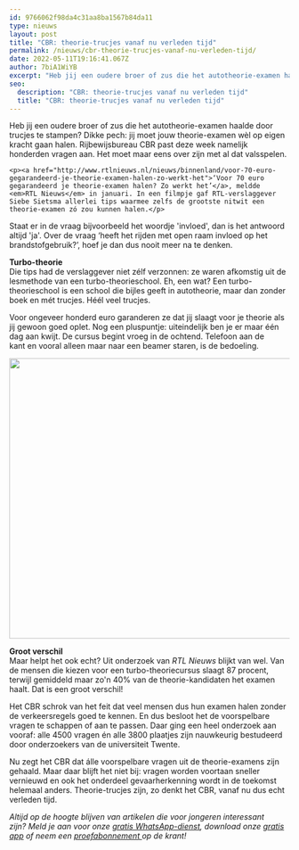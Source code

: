 ```yaml
---
id: 9766062f98da4c31aa8ba1567b84da11
type: nieuws
layout: post
title: "CBR: theorie-trucjes vanaf nu verleden tijd"
permalink: /nieuws/cbr-theorie-trucjes-vanaf-nu-verleden-tijd/
date: 2022-05-11T19:16:41.067Z
author: 7biA1WiYB
excerpt: "Heb jij een oudere broer of zus die het autotheorie-examen haalde door trucjes te stampen? Dikke pech: jij moet jouw theorie-examen wèl op eigen kracht gaan halen. Rijbewijsbureau CBR past deze week namelijk honderden vragen aan. Het moet maar eens over zijn met al dat valsspelen.   "
seo:
  description: "CBR: theorie-trucjes vanaf nu verleden tijd"
  title: "CBR: theorie-trucjes vanaf nu verleden tijd"
---
```

Heb jij een oudere broer of zus die het autotheorie-examen haalde door trucjes te stampen? Dikke pech: jij moet jouw theorie-examen wèl op eigen kracht gaan halen. Rijbewijsbureau CBR past deze week namelijk honderden vragen aan. Het moet maar eens over zijn met al dat valsspelen.   

    <p><a href="http://www.rtlnieuws.nl/nieuws/binnenland/voor-70-euro-gegarandeerd-je-theorie-examen-halen-zo-werkt-het">‘Voor 70 euro gegarandeerd je theorie-examen halen? Zo werkt het’</a>, meldde <em>RTL Nieuws</em> in januari. In een filmpje gaf RTL-verslaggever Siebe Sietsma allerlei tips waarmee zelfs de grootste nitwit een theorie-examen zó zou kunnen halen.</p>
<p>Staat er in de vraag bijvoorbeeld het woordje 'invloed', dan is het antwoord altijd 'ja'. Over de vraag ‘heeft het rijden met open raam invloed op het brandstofgebruik?’, hoef je dan dus nooit meer na te denken.</p>
<p><strong>Turbo-theorie</strong><br>Die tips had de verslaggever niet zélf verzonnen: ze waren afkomstig uit de lesmethode van een turbo-theorieschool. Eh, een wat? Een turbo-theorieschool is een school die bijles geeft in autotheorie, maar dan zonder boek en mét trucjes. Héél veel trucjes.</p>
<p>Voor ongeveer honderd euro garanderen ze dat jij slaagt voor je theorie als jij gewoon goed oplet. Nog een pluspuntje: uiteindelijk ben je er maar één dag aan kwijt. De cursus begint vroeg in de ochtend. Telefoon aan de kant en vooral alleen maar naar een beamer staren, is de bedoeling. </p>
<p><div class="media media-element-container media-default"><div id="file-20412" class="file file-image file-image-jpeg">

        
  
  <div class="content">
    <img title="Foto: ANP" height="503" width="800" class="media-element file-default" src="https://7dagen.netlify.app/sites/default/files/ANP-29340772.jpg" alt="">  </div>

  
</div>
</div>
<p><strong>Groot verschil</strong><br>Maar helpt het ook echt? Uit onderzoek van <em>RTL Nieuws</em> blijkt van wel. Van de mensen die kiezen voor een turbo-theoriecursus slaagt 87 procent, terwijl gemiddeld maar zo'n 40% van de theorie-kandidaten het examen haalt. Dat is een groot verschil!</p>
<p>Het CBR schrok van het feit dat veel mensen dus hun examen halen zonder de verkeersregels goed te kennen. En dus besloot het de voorspelbare vragen te schappen of aan te passen. Daar ging een heel onderzoek aan vooraf: alle 4500 vragen én alle 3800 plaatjes zijn nauwkeurig bestudeerd door onderzoekers van de universiteit Twente.</p>
<p>Nu zegt het CBR dat álle voorspelbare vragen uit de theorie-examens zijn gehaald. Maar daar blijft het niet bij: vragen worden voortaan sneller vernieuwd en ook het onderdeel gevaarherkenning wordt in de toekomst helemaal anders. Theorie-trucjes zijn, zo denkt het CBR, vanaf nu dus echt verleden tijd. </p>
<p><em>Altijd op de hoogte blijven van artikelen die voor jongeren interessant zijn? Meld je aan voor onze <a href="https://7dagen.netlify.app/whatsapp">gratis WhatsApp-dienst</a>, download onze <a href="https://7dagen.netlify.app/app">gratis app</a> of neem een <a href="https://abonneren.sevendays.nl/abonneren/abonnementen/ae/artikel">proefabonnement </a>op de krant!</em></p>  

